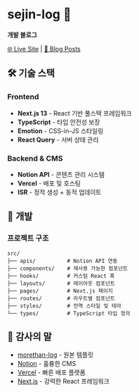 # sejin-log 🚀

**개발 블로그**

[🌐 Live Site](https://sejin-log-git-main-sejins-projects-b46089e4.vercel.app) | [📝 Blog Posts](https://sejin-log-git-main-sejins-projects-b46089e4.vercel.app)

## 🛠️ 기술 스택

### **Frontend**

- **Next.js 13** - React 기반 풀스택 프레임워크
- **TypeScript** - 타입 안전성 보장
- **Emotion** - CSS-in-JS 스타일링
- **React Query** - 서버 상태 관리

### **Backend & CMS**

- **Notion API** - 콘텐츠 관리 시스템
- **Vercel** - 배포 및 호스팅
- **ISR** - 정적 생성 + 동적 업데이트

## 🔧 개발

### **프로젝트 구조**

```
src/
├── apis/          # Notion API 연동
├── components/    # 재사용 가능한 컴포넌트
├── hooks/         # 커스텀 React 훅
├── layouts/       # 레이아웃 컴포넌트
├── pages/         # Next.js 페이지
├── routes/        # 라우트별 컴포넌트
├── styles/        # 전역 스타일 및 테마
└── types/         # TypeScript 타입 정의
```

## 🙏 감사의 말

- [morethan-log](https://github.com/morethanmin/morethan-log) - 원본 템플릿
- [Notion](https://notion.so) - 훌륭한 CMS
- [Vercel](https://vercel.com) - 빠른 배포 플랫폼
- [Next.js](https://nextjs.org) - 강력한 React 프레임워크
